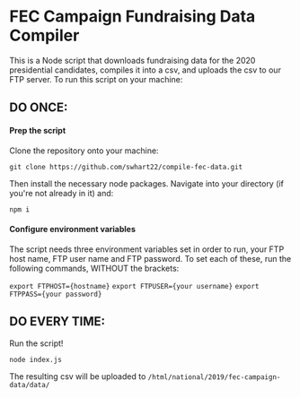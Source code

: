 # FEC Campaign Fundraising Data Compiler

This is a Node script that downloads fundraising data for the 2020 presidential candidates, compiles it into a csv, and uploads the csv to our FTP server. To run this script on your machine:

## DO ONCE:

#### Prep the script

Clone the repository onto your machine:

`git clone https://github.com/swhart22/compile-fec-data.git`

Then install the necessary node packages. Navigate into your directory (if you're not already in it) and:

`npm i`

#### Configure environment variables

The script needs three environment variables set in order to run, your FTP host name, FTP user name and FTP password. To set each of these, run the following commands, WITHOUT the brackets:

`export FTPHOST={hostname}`
`export FTPUSER={your username}`
`export FTPPASS={your password}`

## DO EVERY TIME:

Run the script!

`node index.js`

The resulting csv will be uploaded to `/html/national/2019/fec-campaign-data/data/`

